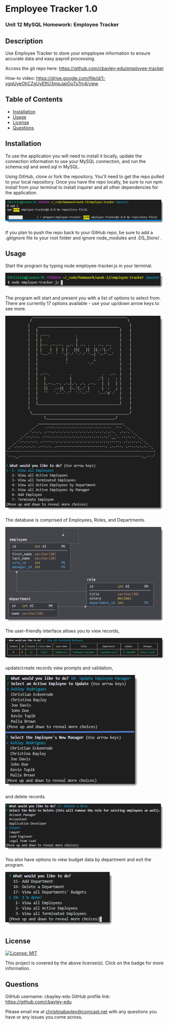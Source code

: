 # Employee Tracker 1.0

### Unit 12 MySQL Homework: Employee Tracker

## Description

Use Employee Tracker to store your empployee information to ensure accurate data and easy payroll processing.

Access the git repo here: https://github.com/cbayley-edu/employee-tracker

How-to video: https://drive.google.com/file/d/1-vgqUyeOhCZgUyEftU3mpJajiOuTs7m4/view


## Table of Contents 

* [Installation](#installation)
* [Usage](#usage)
* [License](#license)
* [Questions](#questions)


## Installation 

To use the application you will need to install it locally, update the connection information to use your MySQL connection, and run the schema.sql and seed.sql in MySQL.

Using GitHub, clone or fork the repository. You'll need to get the repo pulled to your local repository. Once you have the repo locally, be sure to run npm install from your terminal to install inquirer and all other dependencies for the application. 

![npm install](./assets/imgs/npm-install.png) 

If you plan to push the repo back to your GitHub repo, be sure to add a .gitignore file to your root folder and ignore node_modules and .DS_Store/ . 


## Usage

Start the program by typing node employee-tracker.js in your terminal.

![start program](./assets/imgs/start-program.png)

The program will start and present you with a list of options to select from. There are currently 17 options available - use your up/down arrow keys to see more. 

![start page](./assets/imgs/start-page.png)

The database is comprised of Employees, Roles, and Departments. 

![schema](./assets/imgs/schema.png)

The user-friendly interface allows you to view records,

![view](./assets/imgs/view.png)

update/create records view prompts and validation, 

![update](./assets/imgs/update.png)

and delete records. 

![delete](./assets/imgs/delete.png)

You also have options to view budget data by department and exit the program.

![exit](./assets/imgs/exit.png)


## License 

[![License: MIT](https://img.shields.io/badge/License-MIT-yellow.svg)](https://opensource.org/licenses/MIT)

This project is covered by the above license(s). Click on the badge for more information.


## Questions 

GitHub username: cbayley-edu
GitHub profile link: https://github.com/cbayley-edu

Please email me at christinabayley@comcast.net with any questions you have or any issues you come across.

